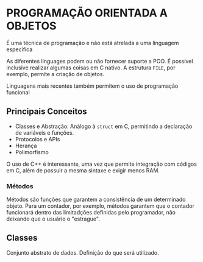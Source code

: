 # PROGRAMAÇÃO ORIENTADA A OBJETOS

É uma técnica de programação e não está atrelada a uma linguagem específica

As diferentes linguages podem ou não fornecer suporte a POO. É possível inclusive realizar algumas coisas em C nativo. A estrutura `FILE`, por exemplo, permite a criação de objetos.

Linguagens mais recentes também permitem o uso de programação funcional

## Principais Conceitos

- Classes e Abstração: Análogo à `struct` em C, permitindo a declaração de variáveis e funções.
- Protocolos e APIs
- Herança
- Polimorfismo

O uso de C++ é interessante, uma vez que permite integração com códigos em C, além de possuir a mesma sintaxe e exigir menos RAM.

### Métodos

Métodos são funções que garantem a consistência de um determinado objeto. Para um contador, por exemplo, métodos garantem que o contador funcionará dentro das limitadções definidas pelo programador, não deixando que o usuário o "estrague".


## Classes

Conjunto abstrato de dados. Definição do que será utilizado.